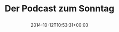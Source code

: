 ---
retweeted: false
source: <a href="http://www.eyeem.com" rel="nofollow">EyeEm</a>
entities:
  hashtags: []
  symbols: []
  user_mentions: []
  urls:
  - url: http://t.co/1inn1DaMZL
    expanded_url: http://EyeEm.com/p/49028084
    display_url: EyeEm.com/p/49028084
    indices:
    - '24'
    - '46'
display_text_range:
- '0'
- '46'
favorite_count: '1'
id_str: '521252315312160768'
truncated: false
retweet_count: '0'
id: '521252315312160768'
possibly_sensitive: false
created_at: Sun Oct 12 10:53:31 +0000 2014
favorited: false
full_text: Der Podcast zum Sonntag
lang: de
quote_url: http://EyeEm.com/p/49028084
tags:
- pesos/twitter
date: '2014-10-12T10:53:31+00:00'
src: https://twitter.com/bascht/status/521252315312160768
original_url: https://twitter.com/bascht/status/521252315312160768
type: twitter_tweet
text: Der Podcast zum Sonntag
title: 'Der Podcast zum Sonntag

  '

---